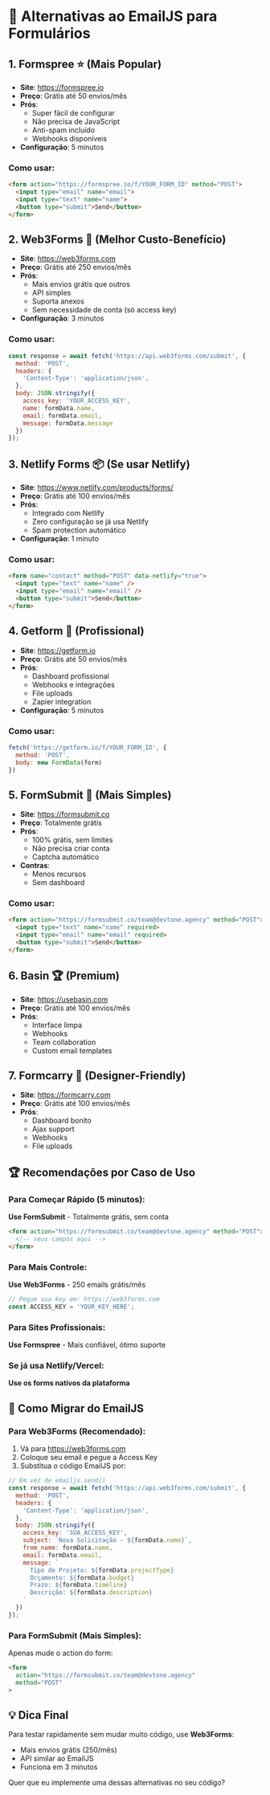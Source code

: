 # 📧 Alternativas ao EmailJS para Formulários

## 1. **Formspree** ⭐ (Mais Popular)
- **Site**: https://formspree.io
- **Preço**: Grátis até 50 envios/mês
- **Prós**: 
  - Super fácil de configurar
  - Não precisa de JavaScript
  - Anti-spam incluído
  - Webhooks disponíveis
- **Configuração**: 5 minutos

### Como usar:
```html
<form action="https://formspree.io/f/YOUR_FORM_ID" method="POST">
  <input type="email" name="email">
  <input type="text" name="name">
  <button type="submit">Send</button>
</form>
```

## 2. **Web3Forms** 🚀 (Melhor Custo-Benefício)
- **Site**: https://web3forms.com
- **Preço**: Grátis até 250 envios/mês
- **Prós**:
  - Mais envios grátis que outros
  - API simples
  - Suporta anexos
  - Sem necessidade de conta (só access key)
- **Configuração**: 3 minutos

### Como usar:
```javascript
const response = await fetch('https://api.web3forms.com/submit', {
  method: 'POST',
  headers: {
    'Content-Type': 'application/json',
  },
  body: JSON.stringify({
    access_key: 'YOUR_ACCESS_KEY',
    name: formData.name,
    email: formData.email,
    message: formData.message
  })
});
```

## 3. **Netlify Forms** 📦 (Se usar Netlify)
- **Site**: https://www.netlify.com/products/forms/
- **Preço**: Grátis até 100 envios/mês
- **Prós**:
  - Integrado com Netlify
  - Zero configuração se já usa Netlify
  - Spam protection automático
- **Configuração**: 1 minuto

### Como usar:
```html
<form name="contact" method="POST" data-netlify="true">
  <input type="text" name="name" />
  <input type="email" name="email" />
  <button type="submit">Send</button>
</form>
```

## 4. **Getform** 💼 (Profissional)
- **Site**: https://getform.io
- **Preço**: Grátis até 50 envios/mês
- **Prós**:
  - Dashboard profissional
  - Webhooks e integrações
  - File uploads
  - Zapier integration
- **Configuração**: 5 minutos

### Como usar:
```javascript
fetch('https://getform.io/f/YOUR_FORM_ID', {
  method: 'POST',
  body: new FormData(form)
})
```

## 5. **FormSubmit** 🎯 (Mais Simples)
- **Site**: https://formsubmit.co
- **Preço**: Totalmente grátis
- **Prós**:
  - 100% grátis, sem limites
  - Não precisa criar conta
  - Captcha automático
- **Contras**:
  - Menos recursos
  - Sem dashboard

### Como usar:
```html
<form action="https://formsubmit.co/team@devtone.agency" method="POST">
  <input type="text" name="name" required>
  <input type="email" name="email" required>
  <button type="submit">Send</button>
</form>
```

## 6. **Basin** 🏆 (Premium)
- **Site**: https://usebasin.com
- **Preço**: Grátis até 100 envios/mês
- **Prós**:
  - Interface limpa
  - Webhooks
  - Team collaboration
  - Custom email templates

## 7. **Formcarry** 🎨 (Designer-Friendly)
- **Site**: https://formcarry.com
- **Preço**: Grátis até 100 envios/mês
- **Prós**:
  - Dashboard bonito
  - Ajax support
  - Webhooks
  - File uploads

## 🏆 Recomendações por Caso de Uso

### Para Começar Rápido (5 minutos):
**Use FormSubmit** - Totalmente grátis, sem conta
```html
<form action="https://formsubmit.co/team@devtone.agency" method="POST">
  <!-- seus campos aqui -->
</form>
```

### Para Mais Controle:
**Use Web3Forms** - 250 emails grátis/mês
```javascript
// Pegue sua key em: https://web3forms.com
const ACCESS_KEY = 'YOUR_KEY_HERE';
```

### Para Sites Profissionais:
**Use Formspree** - Mais confiável, ótimo suporte

### Se já usa Netlify/Vercel:
**Use os forms nativos da plataforma**

## 🔄 Como Migrar do EmailJS

### Para Web3Forms (Recomendado):
1. Vá para https://web3forms.com
2. Coloque seu email e pegue a Access Key
3. Substitua o código EmailJS por:

```javascript
// Em vez de emailjs.send()
const response = await fetch('https://api.web3forms.com/submit', {
  method: 'POST',
  headers: {
    'Content-Type': 'application/json',
  },
  body: JSON.stringify({
    access_key: 'SUA_ACCESS_KEY',
    subject: `Nova Solicitação - ${formData.name}`,
    from_name: formData.name,
    email: formData.email,
    message: `
      Tipo de Projeto: ${formData.projectType}
      Orçamento: ${formData.budget}
      Prazo: ${formData.timeline}
      Descrição: ${formData.description}
    `
  })
});
```

### Para FormSubmit (Mais Simples):
Apenas mude o action do form:
```html
<form 
  action="https://formsubmit.co/team@devtone.agency" 
  method="POST"
>
```

## 💡 Dica Final

Para testar rapidamente sem mudar muito código, use **Web3Forms**:
- Mais envios grátis (250/mês)
- API similar ao EmailJS
- Funciona em 3 minutos

Quer que eu implemente uma dessas alternativas no seu código?